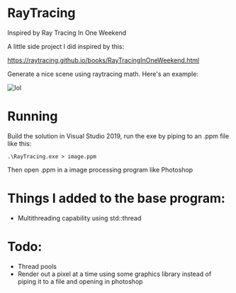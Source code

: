 # RayTracing
Inspired by Ray Tracing In One Weekend

A little side project I did inspired by this:

https://raytracing.github.io/books/RayTracingInOneWeekend.html

Generate a nice scene using raytracing math. Here's an example:

![lol](https://user-images.githubusercontent.com/69275171/155463202-93d66f35-3458-45b7-aa9a-a05b76b96ba8.jpg)

# Running

Build the solution in Visual Studio 2019, run the exe by piping to an .ppm file like this:

```
.\RayTracing.exe > image.ppm
```

Then open .ppm in a image processing program like Photoshop

# Things I added to the base program:

- Multithreading capability using std::thread

# Todo:

- Thread pools
- Render out a pixel at a time using some graphics library instead of piping it to a file and opening in photoshop 
